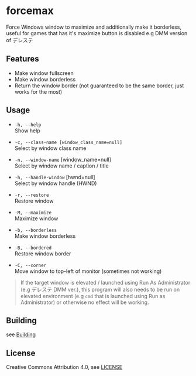 # forcemax
Force Windows window to maximize and additionally make it borderless, useful for games that has it's maximize button is disabled e.g DMM version of デレステ

## Features
- Make window fullscreen
- Make window borderless
- Return the window border (not guaranteed to be the same border, just works for the most)

## Usage
- `-h, --help`<br/>
    Show help

- `-c, --class-name [window_class_name=null]`<br/>
    Select by window class name

- `-n, --window-name` [window_name=null]<br/>
    Select by window name / caption / title

- `-h, --handle-window` [hwnd=null]<br/>
    Select by window handle (HWND)

- `-r, --restore`<br/>
    Restore window

- `-M, --maximize`<br/>
    Maximize window

- `-b, --borderless`<br/>
    Make window borderless

- `-B, --bordered`<br/>
    Restore window border

- `-C, --corner`<br/>
    Move window to top-left of monitor (sometimes not working)

> If the target window is elevated / launched using Run As Administrator (e.g デレステ DMM ver.), this program
> will also needs to be run on elevated environment (e.g `cmd` that is launched using Run as Administrator)
> or otherwise no effect will be working.

## Building
see [Building](BUILDING.MD)

## License
Creative Commons Attribution 4.0, see [LICENSE](LICENSE.MD)